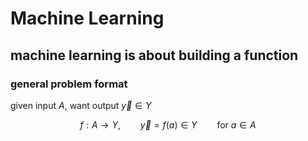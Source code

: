 # Machine Learning

## machine learning is about building a function

### general problem format

given input $A$, want output $\vec y\in Y$

$$
f:A\rightarrow Y
,\qquad
\vec y=f(a)\in Y
\qquad\text{for }a\in A
$$
